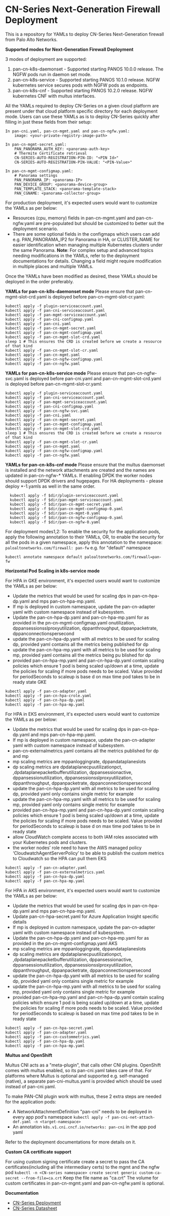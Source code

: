 # CN-Series Next-Generation Firewall Deployment

This is a repository for YAMLs to deploy CN-Series Next-Generation firewall from Palo Alto Networks.

**Supported modes for Next-Generation Firewall Deployment**

3 modes of deployment are supported:
1. pan-cn-k8s-daemonset - Supported starting PANOS 10.0.0 release. The NGFW pods run in daemon set mode.
2. pan-cn-k8s-service - Supported starting PANOS 10.1.0 release. NGFW kubernetes service secures pods with NGFW pods as endpoints.
3. pan-cn-k8s-cnf - Supported starting PANOS 10.2.0 release. NGFW kubernetes CNF with multus interfaces.

All the YAMLs required to deploy CN-Series on a given cloud platform are present under that cloud platform specific directory for each deployment mode. Users can use these YAMLs as is to deploy CN-Series quickly after filling in just these fields from their setup:
  ```
  In pan-cni.yaml, pan-cn-mgmt.yaml and pan-cn-ngfw.yaml:
      image: <your-private-registry-image-path>

  In pan-cn-mgmt-secret.yaml:
      PAN_PANORAMA_AUTH_KEY: <panorama-auth-key>
      # Thermite Certificate retrieval 
      CN-SERIES-AUTO-REGISTRATION-PIN-ID: "<PIN Id>"
      CN-SERIES-AUTO-REGISTRATION-PIN-VALUE: "<PIN-Value>"

  In pan-cn-mgmt-configmap.yaml:
      # Panorama settings
      PAN_PANORAMA_IP: <panorama-IP>
      PAN_DEVICE_GROUP: <panorama-device-group>
      PAN_TEMPLATE_STACK: <panorama-template-stack>
      PAN_CGNAME: <panorama-collector-group>
  ```
For production deployment, it's expected users would want to customize the YAMLs as per below:
  - Resources (cpu, memory) fields in pan-cn-mgmt.yaml and pan-cn-ngfw.yaml are pre-populated but should be customized to better suit the deployment scenario.
  - There are some optional fields in the configmaps which users can add e.g. PAN_PANORAMA_IP2 for Panorama in HA, or CLUSTER_NAME for easier identification when managing multiple Kubernetes clusters under the same Panorama.
  **Note**: For complex setup and advanced topics needing modifications in the YAMLs, refer to the deployment documentations for details. Changing a field might require modification in multiple places and multiple YAMLs.


Once the YAMLs have been modified as desired, these YAMLs should be deployed in the order preferably.

**YAMLs for pan-cn-k8s-daemonset mode**
Please ensure that pan-cn-mgmt-slot-crd.yaml is deployed before pan-cn-mgmt-slot-cr.yaml:
```
kubectl apply -f plugin-serviceaccount.yaml
kubectl apply -f pan-cni-serviceaccount.yaml
kubectl apply -f pan-mgmt-serviceaccount.yaml
kubectl apply -f pan-cni-configmap.yaml
kubectl apply -f pan-cni.yaml
kubectl apply -f pan-cn-mgmt-secret.yaml
kubectl apply -f pan-cn-mgmt-configmap.yaml
kubectl apply -f pan-cn-mgmt-slot-crd.yaml
sleep 1 # This ensures the CRD is created before we create a resource of that kind
kubectl apply -f pan-cn-mgmt-slot-cr.yaml
kubectl apply -f pan-cn-mgmt.yaml
kubectl apply -f pan-cn-ngfw-configmap.yaml
kubectl apply -f pan-cn-ngfw.yaml
```

**YAMLs for pan-cn-k8s-service mode**
Please ensure that pan-cn-ngfw-svc.yaml is deployed before pan-cni.yaml and pan-cn-mgmt-slot-crd.yaml is deployed before pan-cn-mgmt-slot-cr.yaml:
```
kubectl apply -f plugin-serviceaccount.yaml
kubectl apply -f pan-cni-serviceaccount.yaml
kubectl apply -f pan-mgmt-serviceaccount.yaml
kubectl apply -f pan-cni-configmap.yaml
kubectl apply -f pan-cn-ngfw-svc.yaml
kubectl apply -f pan-cni.yaml
kubectl apply -f pan-cn-mgmt-secret.yaml
kubectl apply -f pan-cn-mgmt-configmap.yaml
kubectl apply -f pan-cn-mgmt-slot-crd.yaml
sleep 1 # This ensures the CRD is created before we create a resource of that kind
kubectl apply -f pan-cn-mgmt-slot-cr.yaml
kubectl apply -f pan-cn-mgmt.yaml
kubectl apply -f pan-cn-ngfw-configmap.yaml
kubectl apply -f pan-cn-ngfw.yaml
```

**YAMLs for pan-cn-k8s-cnf mode**
Please ensure that the multus daemonset is installed and the network attachments are created and the names are updated in pan-cn-ngfw-* YAMLs.
If enabling DPDK the worker nodes should support DPDK drivers and hugepages.
<TBD Link to doucmentation>
For HA deployments - please deploy *-1.yamls as well in the same order.
```
  kubectl apply -f $dir/plugin-serviceaccount.yaml
  kubectl apply -f $dir/pan-mgmt-serviceaccount.yaml
  kubectl apply -f $dir/pan-cn-mgmt-secret.yaml
  kubectl apply -f $dir/pan-cn-mgmt-configmap-0.yaml
  kubectl apply -f $dir/pan-cn-mgmt-0.yaml
  kubectl apply -f $dir/pan-cn-ngfw-configmap-0.yaml
  kubectl apply -f $dir/pan-cn-ngfw-0.yaml
```

For deployment modes1,2: To enable the security for the application pods, apply the following annotation to their YAMLs, OR, to enable the security for all the pods in a given namespace, apply this annotation to the namespace: ```     paloaltonetworks.com/firewall: pan-fw``` e.g. for "default" namespace 
```
kubectl annotate namespace default paloaltonetworks.com/firewall=pan-fw
```

**Horizontal Pod Scaling in k8s-service mode**

For HPA in GKE environment, it's expected users would want to customize the YAMLs as per below:
  -  Update the metrics that would be used for scaling dps in pan-cn-hpa-dp.yaml and mps pan-cn-hpa-mp.yaml.
  -  If mp is deployed in custom namespace, update the pan-cn-adapter yaml with custom namespace instead of kubesystem.
  -  Update the pan-cn-hpa-dp.yaml and pan-cn-hpa-mp.yaml for <HPA-NAME> as provided in the pn-cn-mgmt-configmap.yaml
onutilization, dppansessionsslproxyutilization, dppanthroughput, dppanpacketrate, dppanconnectionspersecond
  - update the pan-cn-hpa-dp.yaml with all metrics to be used for scaling dp, provided yaml contains all the metrics being published for dp
  - update the pan-cn-hpa-mp.yaml with all metrics to be used for scaling mp, provided yaml contains all the metrics being pu
blished for dp
  - provided pan-cn-hpa-mp.yaml and pan-cn-hpa-dp.yaml contain scaling policies which ensure 1 pod is being scaled up/down at a time, update the policies for scaling if more pods needs to be scaled. Value provided for periodSeconds to scaleup is base
d on max time pod takes to be in ready state
GKE
```
kubectl apply -f pan-cn-adapter.yaml
kubectl apply -f pan-cn-hpa-crole.yaml
kubectl apply -f pan-cn-hpa-dp.yaml
kubectl apply -f pan-cn-hpa-mp.yaml
```

For HPA in EKS environment, it's expected users would want to customize the YAMLs as per below:
  -  Update the metrics that would be used for scaling dps in pan-cn-hpa-dp.yaml and mps pan-cn-hpa-mp.yaml.
  -  If mp is deployed in custom namespace, update the pan-cn-adapter yaml with custom namespace instead of kubesystem.
  -  pan-cn-externalmetrics.yaml contains all the metrics published for dp and mp 
  -  mp scaling metrics are mppanloggingrate, dppandataplaneslots
  -  dp scaling metrics are dpdataplanecpuutilizationpct, ,dpdataplanepacketbufferutilization, dppansessionactive, dppansessionutilization, dppansessionsslproxyutilization, dppanthroughput, dppanpacketrate, dppanconnectionspersecond
  - update the pan-cn-hpa-dp.yaml with all metrics to be used for scaling dp, provided yaml only contains single metric for example
  - update the pan-cn-hpa-mp.yaml with all metrics to be used for scaling mp, provided yaml only contains single metric for example
  - provided pan-cn-hpa-mp.yaml and pan-cn-hpa-dp.yaml contain scaling policies which ensure 1 pod is being scaled up/down at a time, update the policies for scaling if more pods needs to be scaled. Value provided for periodSeconds to scaleup is base
d on max time pod takes to be in ready state
  - allow CloudWatch complete access to both IAM roles associated with your Kubernetes pods and clusters.
  - the worker nodes’ role need to have the AWS managed policy ‘CloudwatchAgentServerPolicy’  to be able to publish the custom metrics to Cloudwatch so the HPA can pull them
EKS
```
kubectl apply -f pan-cn-adapter.yaml
kubectl apply -f pan-cn-externalmetrics.yaml
kubectl apply -f pan-cn-hpa-dp.yaml
kubectl apply -f pan-cn-hpa-mp.yaml
```

For HPA in AKS environment, it's expected users would want to customize the YAMLs as per below:
  -  Update the metrics that would be used for scaling dps in pan-cn-hpa-dp.yaml and mps pan-cn-hpa-mp.yaml.
  -  Update pan-cn-hpa-secret.yaml for Azure Application Insight specific details
  -  If mp is deployed in custom namespace, update the pan-cn-adapter yaml with custom namespace instead of kubesystem.
  -  Update the pan-cn-hpa-dp.yaml and pan-cn-hpa-mp.yaml for <HPA-NAME> as provided in the pn-cn-mgmt-configmap.yaml
AKS
  -  mp scaling metrics are mppanloggingrate, dppandataplaneslots
  -  dp scaling metrics are dpdataplanecpuutilizationpct, ,dpdataplanepacketbufferutilization, dppansessionactive, dppansessionutilization, dppansessionsslproxyutilization, dppanthroughput, dppanpacketrate, dppanconnectionspersecond
  - update the pan-cn-hpa-dp.yaml with all metrics to be used for scaling dp, provided yaml only contains single metric for example
  - update the pan-cn-hpa-mp.yaml with all metrics to be used for scaling mp, provided yaml only contains single metric for example
  - provided pan-cn-hpa-mp.yaml and pan-cn-hpa-dp.yaml contain scaling policies which ensure 1 pod is being scaled up/down at a time, update the policies for scaling if more pods needs to be scaled. Value provided for periodSeconds to scaleup is based on max time pod takes to be in ready state
```
kubectl apply -f pan-cn-hpa-secret.yaml
kubectl apply -f pan-cn-adapter.yaml
kubectl apply -f pan-cn-custommetrics.yaml
kubectl apply -f pan-cn-hpa-dp.yaml
kubectl apply -f pan-cn-hpa-mp.yaml
```

**Multus and OpenShift**

Multus CNI acts as a "meta-plugin", that calls other CNI plugins. OpenShift comes with multus enabled, so its pan-cni.yaml takes care of that.
For platforms where Multus is optional and supported e.g. self-managed (native), a separate pan-cni-multus.yaml is provided which should be used instead of pan-cni.yaml.

To make PAN-CNI plugin work with multus, these 2 extra steps are needed for the application pods:
  - A NetworkAttachmentDefinition "pan-cni" needs to be deployed in every app pod's namespace
   ```kubectl apply -f pan-cni-net-attach-def.yaml -n <target-namespace>``` 
  - An annotation ```k8s.v1.cni.cncf.io/networks: pan-cni``` in the app pod yaml

Refer to the deployment documentations for more details on it.

**Custom CA certificate support**

For using custom signing certificate create a secret to pass the CA certificates(including all the intermediary certs) to the mgmt and the ngfw pod
```kubectl -n <CN-series namespace> create secret generic custom-ca-secret --from-file=ca.crt```
  Keep the file name as "ca.crt"
The volume for custom certificates in pan-cn-mgmt.yaml and pan-cn-ngfw.yaml is optional.

**Documentation**

- [CN-Series Deployment](<https://docs.paloaltonetworks.com/cn-series/10-0/cn-series-deployment.html>)
- [CN-Series Datasheet](<https://www.paloaltonetworks.com/resources/datasheets/cn-series-container-firewall>)

